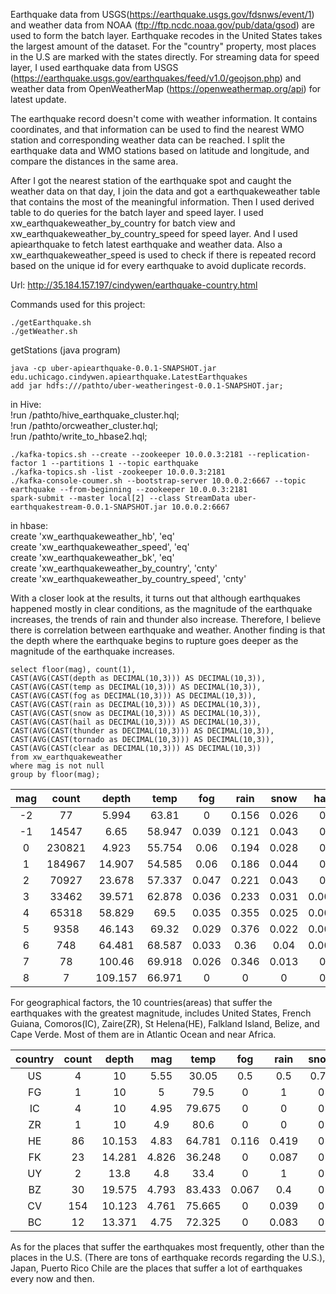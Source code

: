 
Earthquake data from USGS(https://earthquake.usgs.gov/fdsnws/event/1) and weather data from NOAA (ftp://ftp.ncdc.noaa.gov/pub/data/gsod) are used to form the batch layer. Earthquake recodes in the United States takes the largest amount of the dataset. For the "country" property, most places in the U.S are marked with the states directly. For streaming data for speed layer, I used earthquake data from USGS (https://earthquake.usgs.gov/earthquakes/feed/v1.0/geojson.php) and weather data from OpenWeatherMap (https://openweathermap.org/api) for latest update. 

The earthquake record doesn't come with weather information. It contains coordinates, and that information can be used to find the nearest WMO station and corresponding weather data can be reached. I split the earthquake data and WMO stations based on latitude and longitude, and compare the distances in the same area. 

After I got the nearest station of the earthquake spot and caught the weather data on that day, I join the data and got a earthquakeweather table that contains the most of the meaningful information. Then I used derived table to do queries for the batch layer and speed layer. I used xw_earthquakeweather_by_country for batch view and xw_earthquakeweather_by_country_speed for speed layer. And I used apiearthquake to fetch latest earthquake and weather data. Also a xw_earthquakeweather_speed is used to check if there is repeated record based on the unique id for every earthquake to avoid duplicate records.

Url: http://35.184.157.197/cindywen/earthquake-country.html

Commands used for this project:
```shell
./getEarthquake.sh
./getWeather.sh
``` 
getStations (java program)
```shell
java -cp uber-apiearthquake-0.0.1-SNAPSHOT.jar edu.uchicago.cindywen.apiearthquake.LatestEarthquakes
add jar hdfs:///pathto/uber-weatheringest-0.0.1-SNAPSHOT.jar;
``` 
in Hive:  
!run /pathto/hive_earthquake_cluster.hql;  
!run /pathto/orcweather_cluster.hql;  
!run /pathto/write_to_hbase2.hql;  

```shell
./kafka-topics.sh --create --zookeeper 10.0.0.3:2181 --replication-factor 1 --partitions 1 --topic earthquake
./kafka-topics.sh -list -zookeeper 10.0.0.3:2181
./kafka-console-coumer.sh --bootstrap-server 10.0.0.2:6667 --topic earthquake --from-beginning --zookeeper 10.0.0.3:2181
spark-submit --master local[2] --class StreamData uber-earthquakestream-0.0.1-SNAPSHOT.jar 10.0.0.2:6667
```

in hbase:  
create 'xw_earthquakeweather_hb', 'eq'  
create 'xw_earthquakeweather_speed', 'eq'  
create 'xw_earthquakeweather_bk', 'eq'  
create 'xw_earthquakeweather_by_country', 'cnty'  
create 'xw_earthquakeweather_by_country_speed', 'cnty'  


 
With a closer look at the results, it turns out that although earthquakes happened mostly in clear conditions, as the magnitude of the earthquake increases, the trends of rain and thunder also increase. Therefore, I believe there is correlation between earthquake and weather. Another finding is that the depth where the earthquake begins to rupture goes deeper as the magnitude of the earthquake increases.
 

```shell 
select floor(mag), count(1),
CAST(AVG(CAST(depth as DECIMAL(10,3))) AS DECIMAL(10,3)),
CAST(AVG(CAST(temp as DECIMAL(10,3))) AS DECIMAL(10,3)),
CAST(AVG(CAST(fog as DECIMAL(10,3))) AS DECIMAL(10,3)),
CAST(AVG(CAST(rain as DECIMAL(10,3))) AS DECIMAL(10,3)),
CAST(AVG(CAST(snow as DECIMAL(10,3))) AS DECIMAL(10,3)),
CAST(AVG(CAST(hail as DECIMAL(10,3))) AS DECIMAL(10,3)),
CAST(AVG(CAST(thunder as DECIMAL(10,3))) AS DECIMAL(10,3)), 
CAST(AVG(CAST(tornado as DECIMAL(10,3))) AS DECIMAL(10,3)), 
CAST(AVG(CAST(clear as DECIMAL(10,3))) AS DECIMAL(10,3))
from xw_earthquakeweather
where mag is not null
group by floor(mag);
```

**mag**|**count**|**depth**|**temp**|**fog**|**rain**|**snow**|**hail**|**thunder**|**tornado**|**clear**
:-----:|:-----:|:-----:|:-----:|:-----:|:-----:|:-----:|:-----:|:-----:|:-----:|:-----:
-2|77|5.994|63.81|0|0.156|0.026|0|0|0|0.831
-1|14547|6.65|58.947|0.039|0.121|0.043|0|0.007|0|0.839
0|230821|4.923|55.754|0.06|0.194|0.028|0|0.004|0|0.75
1|184967|14.907|54.585|0.06|0.186|0.044|0|0.007|0|0.752
2|70927|23.678|57.337|0.047|0.221|0.043|0|0.027|0|0.727
3|33462|39.571|62.878|0.036|0.233|0.031|0.001|0.045|0|0.719
4|65318|58.829|69.5|0.035|0.355|0.025|0.001|0.073|0|0.589
5|9358|46.143|69.32|0.029|0.376|0.022|0.001|0.067|0|0.576
6|748|64.481|68.587|0.033|0.36|0.04|0.001|0.08|0|0.582
7|78|100.46|69.918|0.026|0.346|0.013|0|0.064|0|0.603
8|7|109.157|66.971|0|0|0|0|0|0|1


For geographical factors, the 10 countries(areas) that suffer the earthquakes with the greatest magnitude, includes United States, French Guiana, Comoros(IC), Zaire(ZR), St Helena(HE), Falkland Island, Belize, and Cape Verde. Most of them are in Atlantic Ocean and near Africa.

country|count|depth|mag|temp|fog|rain|snow|hail|thunder|tornado|clear
:-----:|:-----:|:-----:|:-----:|:-----:|:-----:|:-----:|:-----:|:-----:|:-----:|:-----:|:-----:
US|4|10|5.55|30.05|0.5|0.5|0.75|0|0|0|0.25
FG|1|10|5|79.5|0|1|0|0|0|0|0
IC|4|10|4.95|79.675|0|0|0|0|0|0|1
ZR|1|10|4.9|80.6|0|0|0|0|0|0|1
HE|86|10.153|4.83|64.781|0.116|0.419|0|0|0|0|0.547
FK|23|14.281|4.826|36.248|0|0.087|0|0|0|0|0.913
UY|2|13.8|4.8|33.4|0|1|0|0|0|0|0
BZ|30|19.575|4.793|83.433|0.067|0.4|0|0|0.1|0|0.467
CV|154|10.123|4.761|75.665|0|0.039|0|0|0|0|0.961
BC|12|13.371|4.75|72.325|0|0.083|0|0|0.083|0|0.917

As for the places that suffer the earthquakes most frequently, other than the places in the U.S. (There are tons of earthquake records regarding the U.S.), Japan, Puerto Rico Chile are the places that suffer a lot of earthquakes every now and then.

